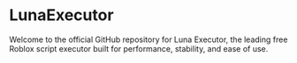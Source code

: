 # LunaExecutor
 Welcome to the official GitHub repository for Luna Executor, the leading free Roblox script executor built for performance, stability, and ease of use.
